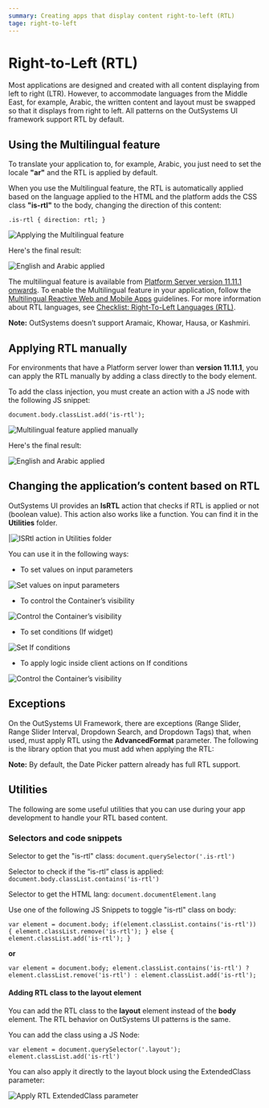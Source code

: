 ```yaml
---
summary: Creating apps that display content right-to-left (RTL) 
tage: right-to-left
---
```


# Right-to-Left (RTL)

Most applications are designed and created with all content displaying from left to right (LTR). However, to accommodate languages from the Middle East, for example, Arabic, the written content and layout must be swapped so that it displays from right to left. All patterns on the OutSystems UI framework support RTL by default. 

## Using the Multilingual feature

To translate your application to, for example, Arabic, you just need to set the locale **"ar"** and the RTL is applied by default. 

When you use the Multilingual feature, the RTL is automatically applied based on the language applied to the HTML and the platform adds the CSS class **"is-rtl"** to the body, changing the direction of this content:

``.is-rtl {
   direction: rtl;
}``

![Applying the Multilingual feature](images/rtl-multilingual.png)

Here's the final result:

![English and Arabic applied](images/rtl-arabic-english-applied-3x.png)

The multilingual feature is available from [Platform Server version 11.11.1 onwards](https://success.outsystems.com/Support/Release_Notes/11/Platform_Server). To enable the Multilingual feature in your application, follow the [Multilingual Reactive Web and Mobile Apps](../multilingual-tp/intro.md) guidelines. For more information about RTL languages, see [Checklist: Right-To-Left Languages (RTL)](https://lingohub.com/academy/best-practices/rtl-language-list).

**Note:** OutSystems doesn’t support Aramaic, Khowar, Hausa, or Kashmiri.

## Applying RTL manually

<div class="warning" markdown="1">

For environments that have a Platform server lower than **version 11.11.1**, you can apply the RTL manually by adding a class directly to the body element. 

</div>

To add the class injection, you must create an action with a JS node with the following JS snippet:

``document.body.classList.add('is-rtl');``

![Multilingual feature applied manually](images/rtl-applyrtl-ss.png)

Here's the final result:

![English and Arabic applied](images/rtl-arabic-english-applied-3x.png)

## Changing the application’s content based on RTL

OutSystems UI provides an **IsRTL** action that checks if RTL is applied or not (boolean value). This action also works like a function. You can find it in the **Utilities** folder. 

|![ISRtl action in Utilities folder](images/rtl-isrtl-ss.png)

You can use it in the following ways:

* To set values on input parameters

![Set values on input parameters](images/rtl-advancedformat-ss.png)

* To control the Container’s visibility

![Control the Container’s visibility](images/rtl-container-ss.png)

* To set conditions (If widget)

![Set If conditions](images/rtl-condition-ss.png)

* To apply logic inside client actions on If conditions

![Control the Container’s visibility](images/rtl-logic-ss.png)

## Exceptions

On the OutSystems UI Framework, there are exceptions (Range Slider, Range Slider Interval, Dropdown Search, and Dropdown Tags) that, when used, must apply RTL using the **AdvancedFormat** parameter. The following is the library option that you must add when applying the RTL:

**Note:** By default, the Date Picker pattern already has full RTL support.

## Utilities

The following are some useful utilities that you can use during your app development to handle your RTL based content.

### Selectors and code snippets

Selector to get the "is-rtl" class:
``document.querySelector('.is-rtl')``


Selector to check if the  “is-rtl” class is applied:
``document.body.classList.contains('is-rtl')``


Selector to get the HTML lang:
``document.documentElement.lang``

Use one of the following JS Snippets to toggle "is-rtl" class on body:

``var element = document.body;
if(element.classList.contains('is-rtl')) {
  element.classList.remove('is-rtl');
} else {
  element.classList.add('is-rtl');
}``

**or**

``var element = document.body;
element.classList.contains('is-rtl') ? element.classList.remove('is-rtl') : element.classList.add('is-rtl');``

#### Adding RTL class to the layout element

You can add the RTL class to the **layout** element instead of the **body** element. The RTL behavior on OutSystems UI patterns is the same.

You can add the class using a JS Node:

``var element = document.querySelector('.layout');
element.classList.add('is-rtl')``

You can also apply it directly to the layout block using the ExtendedClass parameter:

![Apply RTL ExtendedClass parameter](images/rtl-extendedclass-ss.png)

